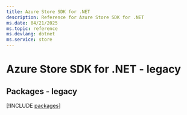 ```yaml
---
title: Azure Store SDK for .NET
description: Reference for Azure Store SDK for .NET
ms.date: 04/21/2025
ms.topic: reference
ms.devlang: dotnet
ms.service: store
---
```

# Azure Store SDK for .NET - legacy
## Packages - legacy
[!INCLUDE [packages](store-index.md)]